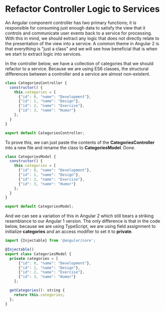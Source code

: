# Refactor Controller Logic to Services

An Angular component controller has two primary functions; it is responsible for consuming just enough data to satisfy the view that it controls and communicate user events back to a service for processing. With this in mind, we should extract any logic that does not directly relate to the presentation of the view into a service. A common theme in Angular 2 is that everything is "just a class" and we will see how beneficial that is when we start to extract logic into services.

In the controller below, we have a collection of categories that we should refactor to a service. Because we are using ES6 classes, the structural differences between a controller and a service are almost non-existent. 

```javascript
class CategoriesController {
  constructor() {
    this.categories = [
      {"id": 0, "name": "Development"},
      {"id": 1, "name": "Design"},
      {"id": 2, "name": "Exercise"},
      {"id": 3, "name": "Humor"}
    ];
  }
}

export default CategoriesController;
```

To prove this, we can just paste the contents of the **CategoriesController** into a new file and rename the class to **CategoriesModel**. Done. 

```javascript
class CategoriesModel {
  constructor() {
    this.categories = [
      {"id": 0, "name": "Development"},
      {"id": 1, "name": "Design"},
      {"id": 2, "name": "Exercise"},
      {"id": 3, "name": "Humor"}
    ];
  }
}

export default CategoriesModel;
```
And we can see a variation of this in Angular 2 which still bears a striking resemblance to our Angular 1 version. The only difference is that in the code below, because we are using TypeScript, we are using field assignment to initialize **categories** and an access modifier to set it to **private**.

```javascript
import {Injectable} from '@angular/core';

@Injectable()
export class CategoriesModel {
  private categories = [
      {"id": 0, "name": "Development"},
      {"id": 1, "name": "Design"},
      {"id": 2, "name": "Exercise"},
      {"id": 3, "name": "Humor"}
    ];

  getCategories(): string {
    return this.categories;
  };
}
```
